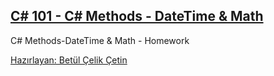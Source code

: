 ## [C# 101 - C# Methods - DateTime & Math](https://app.patika.dev/courses/csharp-101/2-datetime-metotlar)
C# Methods-DateTime & Math - Homework

[Hazırlayan: Betül Çelik Çetin](https://app.patika.dev/celikbet)